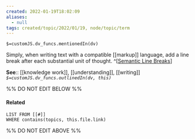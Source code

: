 ```yaml
---
created: 2022-01-19T18:02:09 
aliases:
  - null
tags: created/topic/2022/01/19, node/topic/term
---
```

`$=customJS.dv_funcs.mentionedIn(dv)`

Simply, when writing text with a compatible [[markup]] language, add a line break after each substantial unit of thought.
^[[Semantic Line Breaks](https://sembr.org/)]

**See**:: [[knowledge work]], [[understanding]], [[writing]]
*`$=customJS.dv_funcs.outlinedIn(dv, this)`*

%% DO NOT EDIT BELOW %%

#### Related 

```dataview
LIST FROM [[#]]
WHERE contains(topics, this.file.link)
```
%% DO NOT EDIT ABOVE %%
